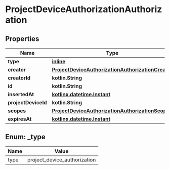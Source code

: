 
# ProjectDeviceAuthorizationAuthorization

## Properties
| Name | Type | Description | Notes |
| ------------ | ------------- | ------------- | ------------- |
| **type** | [**inline**](#Type) |  |  |
| **creator** | [**ProjectDeviceAuthorizationAuthorizationCreator**](ProjectDeviceAuthorizationAuthorizationCreator.md) |  |  |
| **creatorId** | **kotlin.String** |  |  |
| **id** | **kotlin.String** |  |  |
| **insertedAt** | [**kotlinx.datetime.Instant**](kotlinx.datetime.Instant.md) |  |  |
| **projectDeviceId** | **kotlin.String** |  |  |
| **scopes** | [**ProjectDeviceAuthorizationAuthorizationScopes**](ProjectDeviceAuthorizationAuthorizationScopes.md) |  |  |
| **expiresAt** | [**kotlinx.datetime.Instant**](kotlinx.datetime.Instant.md) |  |  [optional] |


<a id="Type"></a>
## Enum: _type
| Name | Value |
| ---- | ----- |
| type | project_device_authorization |



